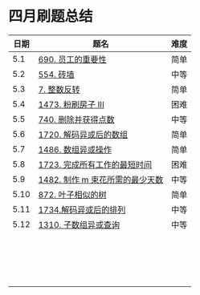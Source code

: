 # 四月刷题总结

| 日期 | 题名                                                         | 难度 |
| ---- | ------------------------------------------------------------ | ---- |
| 5.1  | [690. 员工的重要性](https://leetcode-cn.com/problems/employee-importance/) | 简单 |
| 5.2  | [554. 砖墙](https://leetcode-cn.com/problems/brick-wall/)    | 中等 |
| 5.3  | [7. 整数反转](https://leetcode-cn.com/problems/reverse-integer/) | 简单 |
| 5.4  | [1473. 粉刷房子 III](https://leetcode-cn.com/problems/paint-house-iii/) | 困难 |
| 5.5  | [740. 删除并获得点数](https://leetcode-cn.com/problems/delete-and-earn/) | 中等 |
| 5.6  | [1720. 解码异或后的数组](https://leetcode-cn.com/problems/decode-xored-array/) | 简单 |
| 5.7  | [1486. 数组异或操作](https://leetcode-cn.com/problems/xor-operation-in-an-array/) | 简单 |
| 5.8  | [1723. 完成所有工作的最短时间](https://leetcode-cn.com/problems/find-minimum-time-to-finish-all-jobs/) | 困难 |
| 5.9  | [1482. 制作 m 束花所需的最少天数](https://leetcode-cn.com/problems/minimum-number-of-days-to-make-m-bouquets/) | 中等 |
| 5.10 | [872. 叶子相似的树](https://leetcode-cn.com/problems/leaf-similar-trees/) | 简单 |
| 5.11 | [1734.解码异或后的排列](https://leetcode-cn.com/problems/decode-xored-permutation/) | 中等 |
| 5.12 | [1310. 子数组异或查询](https://leetcode-cn.com/problems/xor-queries-of-a-subarray/) | 中等 |
|      |                                                              |      |
|      |                                                              |      |
|      |                                                              |      |
|      |                                                              |      |
|      |                                                              |      |
|      |                                                              |      |
|      |                                                              |      |
|      |                                                              |      |
|      |                                                              |      |
|      |                                                              |      |
|      |                                                              |      |
|      |                                                              |      |
|      |                                                              |      |
|      |                                                              |      |
|      |                                                              |      |
|      |                                                              |      |
|      |                                                              |      |
|      |                                                              |      |

